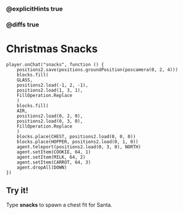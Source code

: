 ### @explicitHints true

### @diffs true

# Christmas Snacks

```template
player.onChat("snacks", function () {
    positions2.save(positions.groundPosition(poscamera(0, 2, 4)))
    blocks.fill(
    GLASS,
    positions2.load(-1, 2, -1),
    positions2.load(1, 3, 1),
    FillOperation.Replace
    )
    blocks.fill(
    AIR,
    positions2.load(0, 2, 0),
    positions2.load(0, 3, 0),
    FillOperation.Replace
    )
    blocks.place(CHEST, positions2.load(0, 0, 0))
    blocks.place(HOPPER, positions2.load(0, 1, 0))
    agent.teleport(positions2.load(0, 3, 0), NORTH)
    agent.setItem(COOKIE, 64, 1)
    agent.setItem(MILK, 64, 2)
    agent.setItem(CARROT, 64, 3)
    agent.dropAll(DOWN)
})
```

## Try it!

Type **snacks** to spawn a chest fit for Santa.